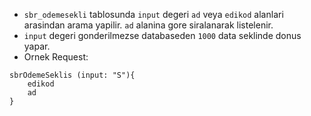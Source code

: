 - `sbr_odemesekli` tablosunda `input`  degeri `ad` veya `edikod` alanlari arasindan arama yapilir. `ad` alanina gore siralanarak listelenir.
- `input` degeri gonderilmezse databaseden `1000` data seklinde donus yapar.
- Ornek Request:
```
sbrOdemeSeklis (input: "S"){
	edikod
	ad
}
```